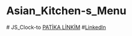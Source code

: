 ﻿# Asian_Kitchen-s_Menu
﻿# JS_Clock-to
﻿[PATİKA LİNKİM](https://app.patika.dev/verkillius)
﻿#[Linkedln](https://www.linkedin.com/in/berkecalli/)

 
